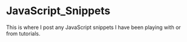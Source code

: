 # JavaScript_Snippets
This is where I post any JavaScript snippets I have been playing with or from tutorials. 
